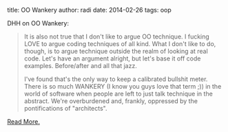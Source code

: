 title: OO Wankery
author: radi
date: 2014-02-26
tags: oop

DHH on OO Wankery:

<blockquote cite="http://david.heinemeierhansson.com/2012/the-parley-letter.html">

It is also not true that I don't like to argue OO technique. I fucking LOVE to argue coding techniques of all kind. What I don't like to do, though, is to argue technique outside the realm of looking at real code. Let's have an argument alright, but let's base it off code examples. Before/after and all that jazz.

I've found that's the only way to keep a calibrated bullshit meter. There is so much WANKERY (I know you guys love that term ;)) in the world of software when people are left to just talk technique in the abstract. We're overburdened and, frankly, oppressed by the pontifications of "architects".

</blockquote>


[Read More.](http://david.heinemeierhansson.com/2012/the-parley-letter.html)
